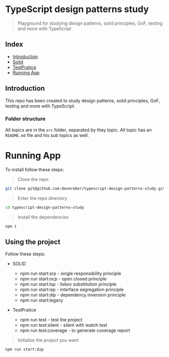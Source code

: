# TypeScript design patterns study

> Playground for studying design patterns, solid principles, GoF, testing and more with TypeScript

## Index

* [Introduction](#introduction)
* [Solid](./SOLID/README.md)
* [TestPratice](./TestPratice/README.md)
* [Running App](#running-app)

## Introduction

This repo has been created to study design patterns, solid principles, GoF, testing and more with TypeScript.

### Folder structure

All topics are in the `src` folder, separated by they topic. All topic has an `README.md` file and his sub topics as well.

# Running App

To install follow these steps:

> Clone the repo

```zsh
git clone git@github.com:deverebor/typescript-design-patterns-study.git
```

> Enter the repo directory

```zsh
cd typescript-design-patterns-study
```

> Install the dependencies

```zsh
npm i
```

## Using the project

Follow these steps:

* SOLID
  * npm run start:srp - single responsibility principle
  * npm run start:ocp - open closed principle
  * npm run start:lsp - liskov substitution principle
  * npm run start:isp - interface segregation principle
  * npm run start:dip - dependency inversion principle
  * npm run start:legacy

* TestPratice
  * npm run test - test the project
  * npm run test:silent - silent with watch test
  * npm run test:coverage - to generate coverage report

> Initialize the project you want

```zsh
npm run start:dip
```
